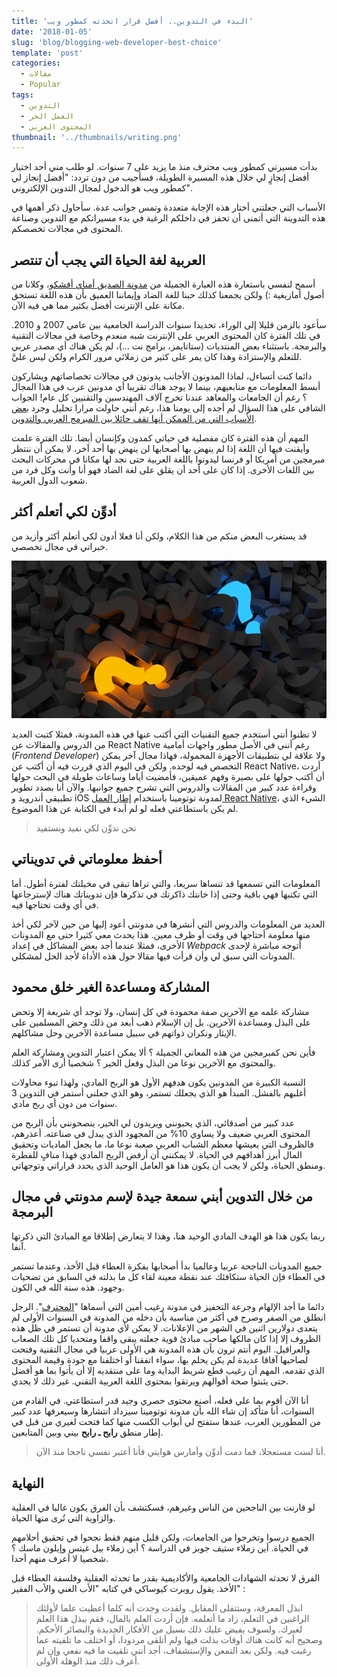 ```yaml
---
title: 'البدء في التدوين.. أفضل قرار اتخذته كمطور ويب'
date: '2018-01-05'
slug: 'blog/blogging-web-developer-best-choice'
template: 'post'
categories:
  - مقالات
  - Popular
tags:
  - التدوين
  - العمل الحر
  - المحتوى العربي
thumbnail: '../thumbnails/writing.png'
---
```


بدأت مسيرتي كمطور ويب محترف منذ ما يزيد على 7 سنوات. لو طلب مني أحد اختيار أفضل إنجازٍ لي خلال هذه المسيرة الطويلة، فسأجيب من دون تردد: "أفضل إنجاز لي كمطور ويب هو الدخول لمجال التدوين الإلكتروني".

الأسباب التي جعلتني أختار هذه الإجابة متعددة وتمس جوانب عدة. سأحاول ذكر أهمها في هذه التدوينة التي أتمنى أن تحفز في داخلكم الرغبة في بدء مسيراتكم مع التدوين وصناعة المحتوى في مجالات تخصصكم.

## العربية لغة الحياة التي يجب أن تنتصر

أسمح لنفسي باستعارة هذه العبارة الجميلة من [مدونة الصديق أمناي أفشكو](http://www.amnaymag.com/%D8%AD%D9%88%D9%84-%D9%85%D8%AC%D9%84%D8%A9-%D8%A3%D9%85%D9%86%D8%A7%D9%8A/)، وكلانا من أصول أمازيغية :) ولكن يجمعنا كذلك حبنا للغة الضاد وإيماننا العميق بأن هذه اللغة تستحق مكانة على الإنترنت أفضل بكثير مما هي فيه الآن.

سأعود بالزمن قليلا إلى الوراء، تحديدا سنوات الدراسة الجامعية بين عامي 2007 و 2010. في تلك الفترة كان المحتوى العربي على الإنترنت شبه منعدم وخاصة في مجالات التقنية والبرمجة. باستثناء بعض المنتديات (ستاتايمز، برامج نت ...)، لم يكن هناك أي مصدر عربي للتعلم والإستزادة وهذا كان يمر على كثير من زملائي مرور الكرام ولكن ليس عليَّ.

دائما كنت أتساءل، لماذا المدونون الأجانب يدونون في مجالات تخصاصاتهم ويشاركون أبسط المعلومات مع متابعيهم، بينما لا يوجد هناك تقريبا أي مدونين عرب في هذا المجال ؟ رغم أن الجامعات والمعاهد عندنا تخرج آلاف المهندسين والتقنيين كل عام! الجواب الشافي على هذا السؤال لم أجده إلى يومنا هذا، رغم أنني حاولت مرارا تحليل وجرد [بعض الأسباب التي من الممكن أنها تقف حائلا بين المبرمج العربي والتدوين](https://www.tutomena.com/blog/%d8%a7%d9%84%d9%85%d8%a8%d8%b1%d9%85%d8%ac%d9%88%d9%86-%d8%a7%d9%84%d8%b9%d8%b1%d8%a8-%d9%84%d8%a7-%d9%8a%d8%af%d9%88%d9%86%d9%88%d9%86/).

المهم أن هذه الفترة كان مفصلية في حياتي كمدون وكإنسان أيضا. تلك الفترة علمت وأيقنت فيها أن اللغة إذا لم ينهض بها أصحابها لن ينهض بها أحد آخر، لا يمكن أن ننتظر مبرمجين من أمريكا أو فرنسا ليدونوا باللغة العربية حتى نجد لها مكانا في محركات البحث بين اللغات الأخرى. إذا كان على أحد أن يقلق على لغة الضاد فهو أنا وأنت وكل فرد من شعوب الدول العربية.

## أدوِّن لكي أتعلم أكثر

قد يستغرب البعض منكم من هذا الكلام، ولكن أنا فعلا أدون لكي أتعلم أكثر وأزيد من خبراتي في مجال تخصصي.

[![أفكار جديدة](../images/ideas.jpg)](../images/ideas.jpg)

لا تظنوا أنني أستخدم جميع التقنيات التي أكتب عنها في هذه المدونة، فمثلا كتبت العديد من الدروس والمقالات عن React Native رغم أنني في الأصل مطور واجهات أمامية (_Frontend Developer_) ولا علاقة لي بتطبيقات الأجهزة المحمولة، فهاذا مجال آخر يمكن التخصص فيه لوحده. ولكن في اليوم الذي قررت فيه أن أكتب عن React Native، أردت أن أكتب حولها على بصيرة وفهم عميقين، فأمضيت أياما وساعات طويلة في البحث حولها وقراءة عدد كبير من المقالات والدروس التي تشرح جميع جوانبها. والآن أنا بصدد تطوير تطبيقي أندرويد و iOS لمدونة توتومينا باستخدام [إطار العمل React Native](https://www.tutomena.com/tag/react-native/)، الشيء الذي لم يكن باستطاعتي فعله لو لم أبدء في الكتابة عن هذا الموضوع.

> نحن ندوِّن لكي نفيد ونستفيد

## أحفظ معلوماتي في تدويناتي

المعلومات التي تسمعها قد تنساها سريعا، والتي تراها تبقى في مخيلتك لفترة أطول. أما التي تكتبها فهي باقية وحتى إذا خانتك ذاكرتك في تذكرها فإن تدويناتك هناك لإسترجاعها في أي وقت تحتاجها فيه.

العديد من المعلومات والدروس التي أنشرها في مدونتي أعود إليها من حين لآخر لكي أخذ منها معلومة أحتاجها في وقت أو ظرف معين. هذا يحدث معي كثيرا حتى مع المدونات الأخرى، فمثلا عندما أجد بعض المشاكل في إعداد _Webpack_ أتوجه مباشرة لإحدى المدونات التي سبق لي وأن قرأت فيها مقالا حول هذه الأداة لأجد الحل لمشكلي.

## المشاركة ومساعدة الغير خلق محمود

مشاركة علمه مع الآخرين صفة محمودة في كل إنسان، ولا توجد أي شريعة إلا وتحض على البذل ومساعدة الآخرين. بل إن الإسلام ذهب أبعد من ذلك وحض المسلمين على الإيثار ونكران ذواتهم في سبيل مساعدة الآخرين وحل مشاكلهم.

فأين نحن كمبرمجين من هذه المعاني الجميلة ؟ ألا يمكن اعتبار التدوين ومشاركة العلم والمحتوى مع الآخرين نوعا من البذل وفعل الخير ؟ شخصيا أرى الأمر كذلك.

النسبة الكبيرة من المدونين يكون هدفهم الأول هو الربح المادي، ولهذا تبوء محاولات أغلبهم بالفشل. المبدأ هو الذي يجعلك تستمر، وهو الذي جعلني أستمر في التدوين 3 سنوات من دون أي ربح مادي.

عدد كبير من أصدقائي، الذي يحبونني ويريدون لي الخير، ينصحونني بأن الربح من المحتوى العربي ضعيف ولا يساوي 10% من المجهود الذي يبدل في صناعته. أعذرهم، فالظروف التي يعيشها معظم الشباب العربي صعبة نوعا ما، ما يجعل الماديات وتحقيق المال أبرز أهدافهم في الحياة. لا يمكنني أن أرفض الربح المادي فهذا منافٍ للفطرة ومنطق الحياة، ولكن لا يجب أن يكون هذا هو العامل الوحيد الذي يحدد قراراتي وتوجهاتي.

## من خلال التدوين أبني سمعة جيدة لإسم مدونتي في مجال البرمجة

ربما يكون هذا هو الهدف المادي الوحيد هنا، وهذا لا يتعارض إطلاقا مع المبادئ التي ذكرتها آنفا.

جميع المدونات الناجحة عربيا وعالميا بدأ أصحابها بفكرة العطاء قبل الأخذ، وعندما تستمر في العطاء فإن الحياة ستكافئك عند نقطة معينة لقاء كل ما بذلته في السابق من تضحيات وجهود. هذه سنة الله في الكون.

دائما ما أجد الإلهام وجرعة التحفيز في مدونة رغيب أمين التي أسماها "[المحترف](http://th3professional.com)". الرجل انطلق من الصفر وصرح في أكثر من مناسبة بأن دخله من المدونة في السنوات الأولى لم يتعدى دولارين اثنين في الشهر من الإعلانات. لا يمكن لأي مدونة أن تستمر في ظل هذه الظروف إلا إذا كان مالكها صاحب مبادئ قوية جعلته يبقى واقفا ومتحديا كل تلك الصعاب والعراقيل. اليوم أنتم ترون بأن هذه المدونة هي الأولى عربيا في مجال التقنية وفتحت لصاحبها آفاقا عديدة لم يكن يحلم بها، سواء اتفقنا أو اختلفنا مع جودة وقيمة المحتوى الذي تقدمه. المهم أن رغيب قطع شريط البداية وما على منتقديه إلا أن يأتوا بما هو أفضل حتى يثبتوا صحة أقوالهم ويرتقوا بمحتوى اللغة العربية التقني. غير ذلك لا يجدي.

أنا الآن أقوم بما علي فعله، أصنع محتوى حصري وجيد قدر استطاعتي. في القادم من السنوات، أنا متأكد إن شاء الله بأن مدونة توتومينا سيزداد انتشارها وسيعرفها عدد كبير من المطورين العرب، عندها ستفتح لي أبواب الكسب منها كما فتحت لغيري من قبل في إطار منطق **رابح ـ رابح** بيني وبين المتابعين.

> أنا لست مستعجلا، فما دمت أدوِّن وأمارس هوايتي فأنا أعتبر نفسي ناجحا منذ الآن.

## النهاية

لو قارنت بين الناجحين من الناس وغيرهم، فسكتشف بأن الفرق يكون غالبا في العقلية والزاوية التي تُرى منها الحياة.

الجميع درسوا وتخرجوا من الجامعات، ولكن قليل منهم فقط نجحوا في تحقيق أحلامهم في الحياة. أين زملاء ستيف جوبز في الدراسة ؟ أين زملاء بيل غيتس وإيلون ماسك ؟ شخصيا لا أعرف منهم أحدا.

الفرق لا تحدثه الشهادات الجامعية والأكاديمية بقدر ما تحدثه العقلية وفلسفة العطاء قبل الأخذ. يقول روبرت كيوساكي في كتابه "الأب الغني والأب الفقير" :

> ابذل المعرفة، وستتقلى المقابل. ولقدت وجدت أنه كلما أعطيت علما لأولئك الراغبين في التعلم، زاد ما أتعلمه. فإن أردت العلم بالمال، فقم ببذل هذا العلم لغيرك. ولسوف يفيض عليك ذلك بسيل من الأفكار الجديدة والبصائر الأحكم. وصحيح أنه كانت هناك أوقات بذلت فيها ولم أتلقى مردودا، أو اختلف ما تلقيته عما رغبت فيه. ولكن بعد التمعن والإستشفاف، أجد أنني تلقيت ما فيه نفعي وإن لم أعرف ذلك منذ الوهلة الأولى.
